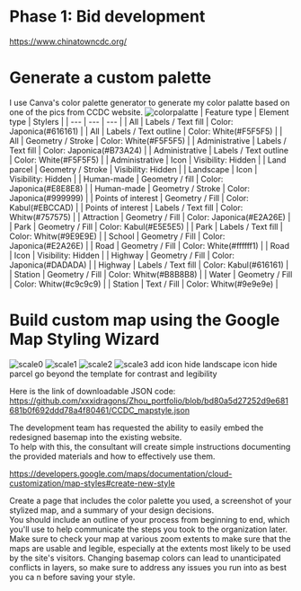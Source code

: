 # Phase 1: Bid development

https://www.chinatowncdc.org/

# Generate a custom palette
I use Canva's color palette generator to generate my color palatte based on one of the pics from CCDC website.
![colorpalatte](https://user-images.githubusercontent.com/79752672/227689759-16d91319-3678-4712-b0a4-5d17f3b90512.png)
| Feature type | Element type | Stylers |
| --- | --- | --- |
| All | Labels / Text fill | Color: Japonica(#616161) |
| All | Labels / Text outline | Color: White(#F5F5F5) |
| All | Geometry  / Stroke | Color: White(#F5F5F5) |
| Administrative | Labels / Text fill | Color: Japonica(#B73A24) |
| Administrative | Labels / Text outline | Color: White(#F5F5F5) |
| Administrative | Icon | Visibility: Hidden |
| Land parcel | Geometry  / Stroke | Visibility: Hidden |
| Landscape | Icon | Visibility: Hidden |
| Human-made | Geometry  / fill | Color: Japonica(#E8E8E8) |
| Human-made | Geometry  / Stroke | Color: Japonica(#999999) |
| Points of interest | Geometry  / Fill | Color: Kabul(#EBCCAD) |
| Points of interest | Labels / Text fill | Color: Whitw(#757575) |
| Attraction | Geometry  / Fill | Color: Japonica(#E2A26E) |
| Park | Geometry  / Fill | Color: Kabul(#E5E5E5) |
| Park | Labels / Text fill | Color: Whitw(#9E9E9E) |
| School | Geometry  / Fill | Color: Japonica(#E2A26E) |
| Road | Geometry  / Fill | Color: White(#ffffff1) |
| Road | Icon | Visibility: Hidden |
| Highway | Geometry  / Fill | Color: Japonica(#DADADA) |
| Highway | Labels / Text fill  | Color: Kabul(#616161) |
| Station | Geometry  / Fill | Color: Whitw(#B8B8B8) |
| Water | Geometry  / Fill | Color: Whitw(#c9c9c9) |
| Station | Text  / Fill | Color: Whitw(#9e9e9e) |
# Build custom map using the Google Map Styling Wizard

![scale0](https://user-images.githubusercontent.com/79752672/227696114-259588ec-0d23-441d-9a37-1a1c5575e7a2.png)
![scale1](https://user-images.githubusercontent.com/79752672/227696117-15eb7298-c097-44ea-baad-1926fdef80e7.png)
![scale2](https://user-images.githubusercontent.com/79752672/227696115-906e32e3-eac3-4ed0-9732-d081324db15d.png)
![scale3](https://user-images.githubusercontent.com/79752672/227696516-d802217b-aefd-49da-b233-944ac750be2d.png)
add icon
hide landscape icon
hide parcel
go beyond the template for contrast and legibility

Here is the link of downloadable JSON code:
https://github.com/xxxidragons/Zhou_portfolio/blob/bd80a5d27252d9e681681b0f692ddd78a4f80461/CCDC_mapstyle.json 

The development team has requested the ability to easily embed the redesigned basemap into the existing website.  
To help with this, the consultant will create simple instructions documenting the provided materials and how to effectively use them. 

https://developers.google.com/maps/documentation/cloud-customization/map-styles#create-new-style 

Create a page that includes the color palette you used, a screenshot of your stylized map, and a summary of your design decisions.  
You should include an outline of your process from beginning to end, which you'll use to help communicate the steps you took to the organization later.  
Make sure to check your map at various zoom extents to make sure that the maps are usable and legible, especially at the extents most likely to be used by 
the site's visitors.   Changing basemap colors can lead to unanticipated conflicts in layers, so make sure to address any issues you run into as best you ca
n before saving your style.  
